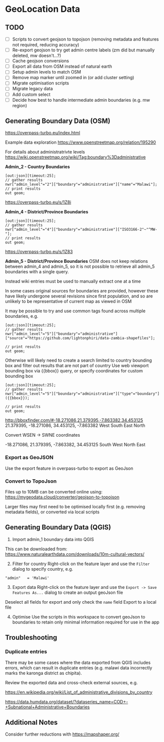 # GeoLocation Data

## TODO

- [ ] Scripts to convert geojson to topojson (removing metadata and features not required, reducing accuracy)
- [ ] Re-export geojson to try get admin centre labels (zm did but manually deleted, mw doesn't...?)
- [ ] Cache geojson conversions
- [ ] Export all data from OSM instead of natural earth
- [ ] Setup admin levels to match OSM
- [ ] Remove map marker until zoomed in (or add cluster setting)
- [ ] Migrate optimisation scripts
- [ ] Migrate legacy data
- [ ] Add custom select
- [ ] Decide how best to handle intermediate admin boundaries (e.g. mw region)

## Generating Boundary Data (OSM)

https://overpass-turbo.eu/index.html

Example data exploration
https://www.openstreetmap.org/relation/195290

For details about administratrivte levels
https://wiki.openstreetmap.org/wiki/Tag:boundary%3Dadministrative

**Admin_2 - Country Boundaries**

```
[out:json][timeout:25];
// gather results
nwr["admin_level"="2"]["boundary"="administrative"]["name"="Malawi"];
// print results
out geom;
```

https://overpass-turbo.eu/s/1Z8i

**Admin_4 - District/Province Boundaries**

```
[out:json][timeout:25];
// gather results
nwr["admin_level"="4"]["boundary"="administrative"]["ISO3166-2"~"^MW-"];
// print results
out geom;
```

https://overpass-turbo.eu/s/1Z83

**Admin_5 - District/Province Boundaries**
OSM does not keep relations between admin_4 and admin_5, so it is not possible to retrieve all admin_5
boundaries with a single query.

Instead wiki entries must be used to manually extract one at a time

In some cases original sources for boundaries are provided, however these have likely undergone several revisions since
first population, and so are unlikely to be representative of current map as viewed in OSM

It may be possible to try and use common tags found across multiple boundaries, e.g.

```
[out:json][timeout:25];
// gather results
nwr["admin_level"="5"]["boundary"="administrative"]["source"="https://github.com/lightonphiri/data-zambia-shapefiles"];

// print results
out geom;
```

Otherwise will likely need to create a search limited to country bounding box and filter out results that are not part of country
Use web viewport bounding box via {{bbox}} query, or specify coordinates for custom bounding box

```
[out:json][timeout:25];
// gather results
nwr["admin_level"="5"]["boundary"="administrative"]["type"="boundary"]({{bbox}});

// print results
out geom;
```

http://bboxfinder.com/#-18.271086,21.379395,-7.863382,34.453125
21.379395, -18.271086, 34.453125, -7.863382
West South East North

Convert WSEN -> SWNE coordinates

-18.271086, 21.379395, -7.863382, 34.453125
South West North East

### Export as GeoJSON

Use the export feature in overpass-turbo to export as GeoJson

### Convert to TopoJson

Files up to 10MB can be converted online using:
https://mygeodata.cloud/converter/geojson-to-topojson

Larger files may first need to be optimised locally first (e.g. removing metadata fields), or converted via local scripts

## Generating Boundary Data (QGIS)

1. Import admin_1 boundary data into QGIS

This can be downloaded from:
https://www.naturalearthdata.com/downloads/10m-cultural-vectors/

2. Filter for country
   Right-click on the feature layer and use the `Filter` dialog to specify country, e.g.

```
"admin"   = 'Malawi'
```

3. Export data
   Right-click on the feature layer and use the `Export -> Save Features As...` dialog to create an output geoJson file

Deselect all fields for export and only check the `name` field
Export to a local file

4. Optimise
   Use the scripts in this workspace to convert geoJson to boundaries to retain only minimal information required for use in the app

## Troubleshooting

### Duplicate entries

There may be some cases where the data exported from QGIS includes errors, which can result in duplicate entries (e.g. malawi data incorrectly marks the karonga district as chipita).

Review the exported data and cross-check external sources, e.g.

https://en.wikipedia.org/wiki/List_of_administrative_divisions_by_country

https://data.humdata.org/dataset/?dataseries_name=COD+-+Subnational+Administrative+Boundaries

## Additional Notes

Consider further reductions with https://mapshaper.org/
